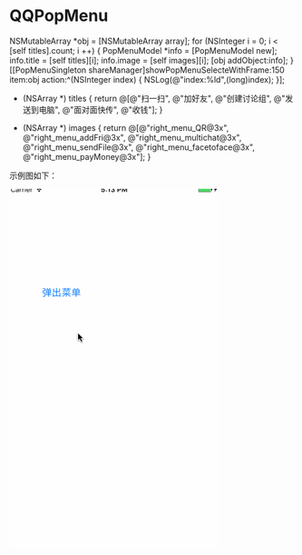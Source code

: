   # QQPopMenu

  NSMutableArray *obj = [NSMutableArray array];
  for (NSInteger i = 0; i < [self titles].count; i ++) {
      PopMenuModel *info = [PopMenuModel new];
      info.title = [self titles][i];
      info.image = [self images][i];
      [obj addObject:info];
  }
  [[PopMenuSingleton shareManager]showPopMenuSelecteWithFrame:150 item:obj action:^(NSInteger index) {
      NSLog(@"index:%ld",(long)index);
  }];
  
  - (NSArray *) titles {
    return @[@"扫一扫",
             @"加好友",
             @"创建讨论组",
             @"发送到电脑",
             @"面对面快传",
             @"收钱"];
  }

  - (NSArray *) images {
      return @[@"right_menu_QR@3x",
               @"right_menu_addFri@3x",
               @"right_menu_multichat@3x",
               @"right_menu_sendFile@3x",
               @"right_menu_facetoface@3x",
               @"right_menu_payMoney@3x"];
  }
   

示例图如下：


![](https://github.com/wangdeming/QQPopMenu/blob/master/QQ弹出视图.gif)
